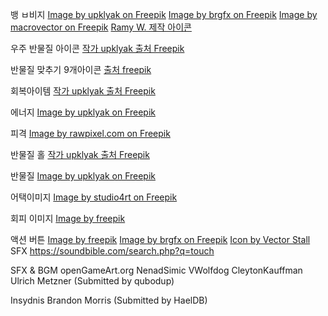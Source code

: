 뱅 ㅂ비지
<a href="https://www.freepik.com/free-vector/game-seamless-ground-underground-layer-with-sand-hills-soil-ground-grass-field-stone-clay-surface-various-natural-textures-land-cross-sections-cartoon-vector-illustration-set_67808148.htm#from_view=detail_alsolike">Image by upklyak on Freepik</a>
<a href="https://www.freepik.com/free-vector/different-planet-textures-set_36433950.htm#fromView=search&page=1&position=8&uuid=37bc2c5d-9464-4399-bf66-88f8760a451f">Image by brgfx on Freepik</a>
<a href="https://www.freepik.com/free-vector/game-ground-textures_13050184.htm#fromView=search&page=1&position=20&uuid=fd7ff2a3-c41f-425f-9955-b62894678f49">Image by macrovector on Freepik</a>
<a href="https://kr.freepik.com/icon/up_5505360#fromView=search&page=2&position=74&uuid=dceca99a-04b5-4c51-908d-20c548215bf1">Ramy W. 제작 아이콘</a>

우주 반물질 아이콘 <a href="https://kr.freepik.com/free-vector/alien-space-planets-cartoon-design-elements-set_33946999.htm#fromView=search&page=1&position=3&uuid=ddd3e801-e0a4-4c69-875b-717f88f881da">작가 upklyak 출처 Freepik</a>

반물질 맞추기 9개아이콘
<a href="https://kr.freepik.com/free-vector/collection-of-hand-drawn-solar-system-planets_5280914.htm#fromView=search&page=4&position=51&uuid=ddd3e801-e0a4-4c69-875b-717f88f881da">출처 freepik</a>

회복아이템
<a href="https://kr.freepik.com/free-vector/cartoon-set-of-farm-game-assets-and-harvest-isolated-on-background-vector-illustration-of-sack-garden-rake-wooden-crate-grain-beans-pomegranate-eggplant-gardening-tools-fruit-and-vegetables_68184287.htm#fromView=search&page=4&position=47&uuid=ddd3e801-e0a4-4c69-875b-717f88f881da">작가 upklyak 출처 Freepik</a>

에너지
<a href="https://www.freepik.com/free-vector/game-icons-heart-lightning-potion-bottle_21184494.htm#fromView=search&page=1&position=0&uuid=bdfe6552-ab75-47a4-8653-5f2f8e1a24be">Image by upklyak on Freepik</a>

피격
<a href="https://www.freepik.com/free-vector/action-bubbles-set_2799398.htm#fromView=search&page=1&position=0&uuid=6fac436d-6e58-4d84-bea7-a9f1c00bc663">Image by rawpixel.com on Freepik</a>

반물질 홀
<a href="https://kr.freepik.com/free-vector/neon-optical-halo-flares-with-light-glow-vector-effect-circle-energy-flare-glow-abstract-frame-with-3d-shine-digital-fantasy-portal-swirl-shape-illustration-beautiful-pink-sphere-twist-element_65854391.htm#fromView=search&page=1&position=4&uuid=ae7109cd-a210-47f7-b044-3c2589237312">작가 upklyak 출처 Freepik</a>

반물질
<a href="https://www.freepik.com/free-vector/cartoon-sprite-sheet-star-explosion_43396678.htm#fromView=search&page=1&position=6&uuid=0e4517f9-5023-43e7-b47b-de61d260a07e">Image by upklyak on Freepik</a>

어택이미지
<a href="https://www.freepik.com/free-vector/tool-weapon-bank-theft-set-isolated-white-knuckle-duster-riffle-revolver-handcuffs-picklock-kit-wooden-bat-leather-bag-filled-with-stolen-money-time-bomb_25272927.htm#fromView=search&page=2&position=7&uuid=83681cf0-dd18-4a5f-9ee5-f7c7f1d2ea23">Image by studio4rt on Freepik</a>

회피 이미지
<a href="https://www.freepik.com/free-vector/flat-design-hiking-element-set_144642751.htm#fromView=search&page=3&position=43&uuid=c4d35e33-9678-472a-a0b0-84e59c5a227c">Image by freepik</a>

액션 버튼
<a href="https://www.freepik.com/free-vector/realistic-silver-frame-design_21697604.htm#fromView=search&page=1&position=3&uuid=c2f3e12e-1eed-425c-8013-7b484bf53666">Image by freepik</a>
<a href="https://www.freepik.com/free-vector/hexagon-shaped-icon-buttons_19376816.htm#fromView=search&page=1&position=0&uuid=26b5f6cf-44e2-4e05-8cdb-027128ec24cf">Image by brgfx on Freepik</a>
<a href="https://www.freepik.com/icon/shield_13198088#fromView=search&page=1&position=17&uuid=142bf3d9-e397-43ec-95f3-d07183757314">Icon by Vector Stall</a>
SFX
https://soundbible.com/search.php?q=touch

SFX & BGM
openGameArt.org
NenadSimic
VWolfdog
CleytonKauffman
Ulrich Metzner (Submitted by qubodup)

Insydnis
Brandon Morris (Submitted by HaelDB)
